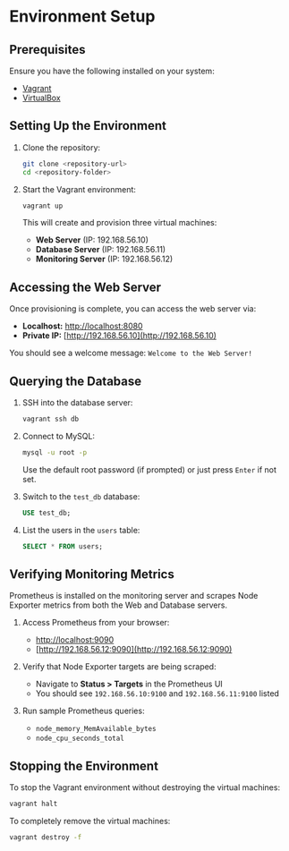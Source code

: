 # Environment Setup

## Prerequisites
Ensure you have the following installed on your system:
- [Vagrant](https://www.vagrantup.com/downloads)
- [VirtualBox](https://www.virtualbox.org/wiki/Downloads)

## Setting Up the Environment
1. Clone the repository:
   ```sh
   git clone <repository-url>
   cd <repository-folder>
   ```

2. Start the Vagrant environment:
   ```sh
   vagrant up
   ```
   This will create and provision three virtual machines:
   - **Web Server** (IP: 192.168.56.10)
   - **Database Server** (IP: 192.168.56.11)
   - **Monitoring Server** (IP: 192.168.56.12)

## Accessing the Web Server
Once provisioning is complete, you can access the web server via:
- **Localhost:** [http://localhost:8080](http://localhost:8080)
- **Private IP:** [http://192.168.56.10](http://192.168.56.10)

You should see a welcome message: `Welcome to the Web Server!`

## Querying the Database
1. SSH into the database server:
   ```sh
   vagrant ssh db
   ```
2. Connect to MySQL:
   ```sh
   mysql -u root -p
   ```
   Use the default root password (if prompted) or just press `Enter` if not set.

3. Switch to the `test_db` database:
   ```sql
   USE test_db;
   ```

4. List the users in the `users` table:
   ```sql
   SELECT * FROM users;
   ```

## Verifying Monitoring Metrics
Prometheus is installed on the monitoring server and scrapes Node Exporter metrics from both the Web and Database servers.

1. Access Prometheus from your browser:
   - [http://localhost:9090](http://localhost:9090)
   - [http://192.168.56.12:9090](http://192.168.56.12:9090)

2. Verify that Node Exporter targets are being scraped:
   - Navigate to **Status > Targets** in the Prometheus UI
   - You should see `192.168.56.10:9100` and `192.168.56.11:9100` listed

3. Run sample Prometheus queries:
   - `node_memory_MemAvailable_bytes`
   - `node_cpu_seconds_total`

## Stopping the Environment
To stop the Vagrant environment without destroying the virtual machines:
```sh
vagrant halt
```

To completely remove the virtual machines:
```sh
vagrant destroy -f
```

